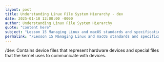 ```yaml
---
layout: post
title: Understanding Linux File System Hierarchy - dev
date: 2025-01-10 12:00:00 -0000
author: Understanding Linux File System Hierarchy
quote: "content here"
subject: "Lesson 15 Managing Linux and macOS standards and specifications"
permalink: "/Lesson 15 Managing Linux and macOS standards and specifications/Understanding Linux File System Hierarchy/Understanding Linux File System Hierarchy - dev"
---
```


/dev: Contains device files that represent hardware devices and special files that the kernel uses to communicate with devices.
